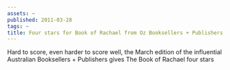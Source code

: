 ```yaml
---
assets: ~
published: 2011-03-28
tags: ~
title: Four stars for Book of Rachael from Oz Booksellers + Publishers
---
```

Hard to score, even harder to score well, the March edition of the influential Australian Booksellers + Publishers gives The Book of Rachael four stars